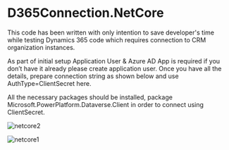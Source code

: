 # D365Connection.NetCore

This code has been written with only intention to save developer's time while testing Dynamics 365 code which requires connection to CRM organization instances.

As part of initial setup Application User & Azure AD App is required if you don’t have it already please create application user. Once you have all the details, prepare connection string as shown below and use AuthType=ClientSecret here.

All the necessary packages should be installed, package Microsoft.PowerPlatform.Dataverse.Client in order to connect using ClientSecret.

![netcore2](https://user-images.githubusercontent.com/69807493/161758058-592bd683-1bae-408d-a305-87baadfb6d87.png)

![netcore1](https://user-images.githubusercontent.com/69807493/161758088-aa7b11c3-475a-48ed-ae4b-5b6abf9b3cb3.png)



